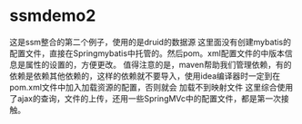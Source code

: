 # ssmdemo2
这是ssm整合的第二个例子，使用的是druid的数据源
这里面没有创建mybatis的配置文件，直接在Springmybatis中托管的。然后pom。xml配置文件的中版本信息是属性的设置的，方便更改。
值得注意的是，maven帮助我们管理依赖，有的依赖是依赖其他依赖的，这样的依赖就不要导入，使用idea编译器时一定到在pom.xml文件中加入加载资源的配置，否则就会
加载不到映射文件
这里综合使用了ajax的查询，文件的上传，还用一些SpringMVc中的配置文件，都是第一次接触。
